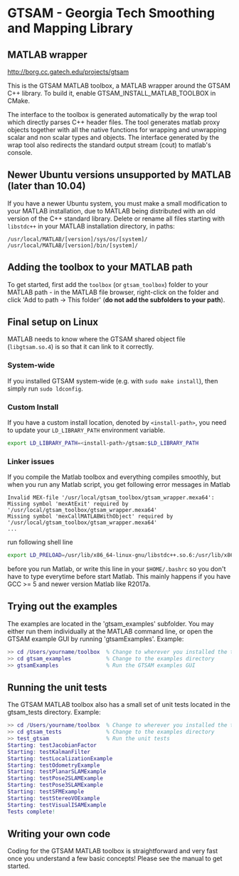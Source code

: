 # GTSAM - Georgia Tech Smoothing and Mapping Library

## MATLAB wrapper

http://borg.cc.gatech.edu/projects/gtsam

This is the GTSAM MATLAB toolbox, a MATLAB wrapper around the GTSAM C++ library. To build it, enable GTSAM_INSTALL_MATLAB_TOOLBOX in CMake.

The interface to the toolbox is generated automatically by the wrap
tool which directly parses C++ header files. The tool generates matlab proxy objects together with all the native functions for wrapping and unwrapping scalar and non scalar types and objects. The interface generated by the wrap tool also redirects the standard output stream (cout) to matlab's console.

## Newer Ubuntu versions unsupported by MATLAB (later than 10.04)

If you have a newer Ubuntu system, you must make a small modification to your MATLAB installation, due to MATLAB being distributed with an old version of the C++ standard library.  Delete or rename all files starting with `libstdc++` in your MATLAB installation directory, in paths:

	/usr/local/MATLAB/[version]/sys/os/[system]/ 
	/usr/local/MATLAB/[version]/bin/[system]/


## Adding the toolbox to your MATLAB path

To get started, first add the `toolbox` (or `gtsam_toolbox`) folder to your MATLAB path - in the MATLAB file browser, right-click on the folder and click 'Add to path -> This folder' (**do not add the subfolders to your path**).

## Final setup on Linux

MATLAB needs to know where the GTSAM shared object file (`libgtsam.so.4`) is so that it can link to it correctly.

### System-wide

If you installed GTSAM system-wide (e.g. with `sudo make install`), then simply run `sudo ldconfig`.

### Custom Install

If you have a custom install location, denoted by `<install-path>`, you need to update your `LD_LIBRARY_PATH` environment variable.

```sh
export LD_LIBRARY_PATH=<install-path>/gtsam:$LD_LIBRARY_PATH
```

### Linker issues

If you compile the Matlab toolbox and everything compiles smoothly, but when you run any Matlab script, you get following error messages in Matlab
```
Invalid MEX-file '/usr/local/gtsam_toolbox/gtsam_wrapper.mexa64':
Missing symbol 'mexAtExit' required by '/usr/local/gtsam_toolbox/gtsam_wrapper.mexa64'
Missing symbol 'mexCallMATLABWithObject' required by '/usr/local/gtsam_toolbox/gtsam_wrapper.mexa64'
...
```
run following shell line
```sh
export LD_PRELOAD=/usr/lib/x86_64-linux-gnu/libstdc++.so.6:/usr/lib/x86_64-linux-gnu/libprotobuf.so.9
```
before you run Matlab, or write this line in your `$HOME/.bashrc` so you don't have to type everytime before start Matlab. This mainly happens if you have GCC >= 5 and newer version Matlab like R2017a.


## Trying out the examples

The examples are located in the 'gtsam_examples' subfolder.  You may either run them individually at the MATLAB command line, or open the GTSAM example GUI by running 'gtsamExamples'.  Example:

```matlab
>> cd /Users/yourname/toolbox  % Change to wherever you installed the toolbox
>> cd gtsam_examples           % Change to the examples directory
>> gtsamExamples               % Run the GTSAM examples GUI
```

## Running the unit tests

The GTSAM MATLAB toolbox also has a small set of unit tests located in the gtsam_tests directory.  Example:

```matlab
>> cd /Users/yourname/toolbox  % Change to wherever you installed the toolbox
>> cd gtsam_tests              % Change to the examples directory
>> test_gtsam                  % Run the unit tests
Starting: testJacobianFactor
Starting: testKalmanFilter
Starting: testLocalizationExample
Starting: testOdometryExample
Starting: testPlanarSLAMExample
Starting: testPose2SLAMExample
Starting: testPose3SLAMExample
Starting: testSFMExample
Starting: testStereoVOExample
Starting: testVisualISAMExample
Tests complete!
```

## Writing your own code

Coding for the GTSAM MATLAB toolbox is straightforward and very fast once you understand a few basic concepts!  Please see the manual to get started.
